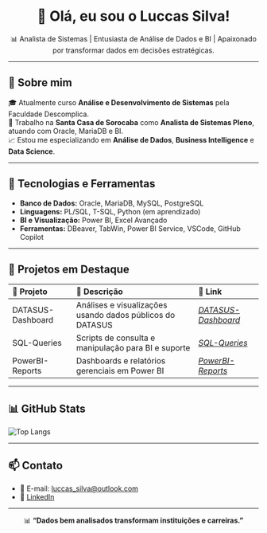 <h1 align="center">👋 Olá, eu sou o Luccas Silva!</h1>

<p align="center">
  📊 Analista de Sistemas | Entusiasta de Análise de Dados e BI | Apaixonado por transformar dados em decisões estratégicas.
</p>

---

## 📌 Sobre mim

🎓 Atualmente curso **Análise e Desenvolvimento de Sistemas** pela Faculdade Descomplica.  
🏥 Trabalho na **Santa Casa de Sorocaba** como **Analista de Sistemas Pleno**, atuando com Oracle, MariaDB e BI.  
📈 Estou me especializando em **Análise de Dados**, **Business Intelligence** e **Data Science**.  

---

## 🚀 Tecnologias e Ferramentas

- **Banco de Dados:** Oracle, MariaDB, MySQL, PostgreSQL  
- **Linguagens:** PL/SQL, T-SQL, Python (em aprendizado)  
- **BI e Visualização:** Power BI, Excel Avançado  
- **Ferramentas:** DBeaver, TabWin, Power BI Service, VSCode, GitHub Copilot

---

## 📁 Projetos em Destaque

| 📂 Projeto | 📑 Descrição | 📎 Link |
|:-----------------|:-----------------------------------------------------|:-----------|
| DATASUS-Dashboard | Análises e visualizações usando dados públicos do DATASUS | _[DATASUS-Dashboard](https://github.com/LSDataScience/DATASUS-Dashboard.git)_ |
| SQL-Queries | Scripts de consulta e manipulação para BI e suporte | _[SQL-Queries](https://github.com/LSDataScience/SQL-Queries.git)_ |
| PowerBI-Reports | Dashboards e relatórios gerenciais em Power BI | _[PowerBI-Reports](https://github.com/LSDataScience/PowerBI-Reports.git)_ |

---

## 📊 GitHub Stats

![Top Langs](https://github-readme-stats.vercel.app/api/top-langs/?username=LSDataScience&layout=compact&langs_count=6&theme=tokyonight)

---

## 📫 Contato

- 📧 E-mail: [luccas_silva@outlook.com](mailto:luccas_silva@outlook.com)  
- 💼 [LinkedIn](https://www.linkedin.com/in/luccas-silva)  

---

<p align="center">
  📊 <strong>“Dados bem analisados transformam instituições e carreiras.”</strong>
</p>
